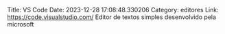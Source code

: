 Title: VS Code
Date: 2023-12-28 17:08:48.330206
Category: editores
Link: https://code.visualstudio.com/
Editor de textos simples desenvolvido pela microsoft
